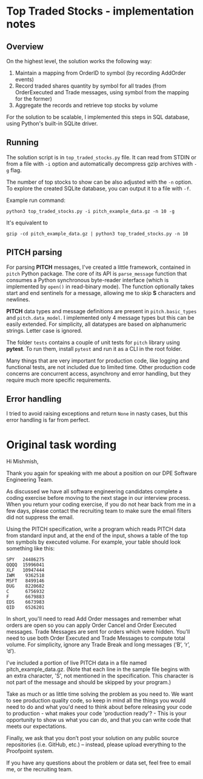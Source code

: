 # Top Traded Stocks - implementation notes

## Overview

On the highest level, the solution works the following way:
1. Maintain a mapping from OrderID to symbol (by recording AddOrder events)
2. Record traded shares quantity by symbol for all trades (from OrderExecuted and Trade messages, using symbol from the mapping for the former)
3. Aggregate the records and retrieve top stocks by volume 

For the solution to be scalable, I implemented this steps in SQL database, using Python's built-in SQLite driver.

## Running

The solution script is in `top_traded_stocks.py` file. It can read from STDIN or from a file with `-i` option and automatically decompress gzip archives with `-g` flag.

The number of top stocks to show can be also adjusted with the `-n` option. To explore the created SQLite database, you can output it to a file with `-f`.

Example run command:
```shell
python3 top_traded_stocks.py -i pitch_example_data.gz -n 10 -g
```

It's equivalent to
```shell
gzip -cd pitch_example_data.gz | python3 top_traded_stocks.py -n 10
```

## PITCH parsing

For parsing **PITCH** messages, I've created a little framework, contained in `pitch` Python package. The core of its API is `parse_message` function that consumes a Python synchronous byte-reader interface (which is implemented by `open()` in read-binary mode). The function optionally takes start and end sentinels for a message, allowing me to skip **S** characters and newlines.

**PITCH** data types and message definitions are present in `pitch.basic_types` and `pitch.data_model`. I implemented only 4 message types but this can be easily extended. For simplicity, all datatypes are based on alphanumeric strings. Letter case is ignored.

The folder `tests` contains a couple of unit tests for `pitch` library using **pytest**. To run them, install `pytest` and run it as a CLI in the root folder.

Many things that are very important for production code, like logging and functional tests, are not included due to limited time. Other production code concerns are concurrent access, asynchrony and error handling, but they require much more specific requirements.

## Error handling

I tried to avoid raising exceptions and return `None` in nasty cases, but this error handling is far from perfect.


# Original task wording

Hi Mishmish,

Thank you again for speaking with me about a position on our DPE Software Engineering Team.  

As discussed we have all software engineering candidates complete a coding exercise before moving to the next stage in our interview process.  When you return your coding exercise, if you do not hear back from me in a few days, please contact the recruiting team to make sure the email filters did not suppress the email.

Using the PITCH specification, write a program which reads PITCH data from standard input and, at the end of the input, shows a table of the top ten symbols by executed volume. For example, your table should look something like this:

```
SPY   24486275
QQQQ  15996041
XLF   10947444
IWM    9362518
MSFT   8499146
DUG    8220682
C      6756932
F      6679883
EDS    6673983
QID    6526201
```

In short, you'll need to read Add Order messages and remember what orders are open so you can apply Order Cancel and Order Executed messages. Trade Messages are sent for orders which were hidden. You'll need to use both Order Executed and Trade Messages to compute total volume. For simplicity, ignore any Trade Break and long messages (‘B’, ‘r’, ‘d’).

I've included a portion of live PITCH data in a file named pitch_example_data.gz. (Note that each line in the sample file begins with an extra character, 'S', not mentioned in the specification. This character is not part of the message and should be skipped by your program.)

Take as much or as little time solving the problem as you need to. We want to see production quality code, so keep in mind all the things you would need to do and what you'd need to think about before releasing your code to production - what makes your code 'production ready'?  - This is your opportunity to show us what you can do, and that you can write code that meets our expectations.

Finally, we ask that you don’t post your solution on any public source repositories (i.e. GitHub, etc.) – instead, please upload everything to the Proofpoint system.

If you have any questions about the problem or data set, feel free to email me, or the recruiting team.
